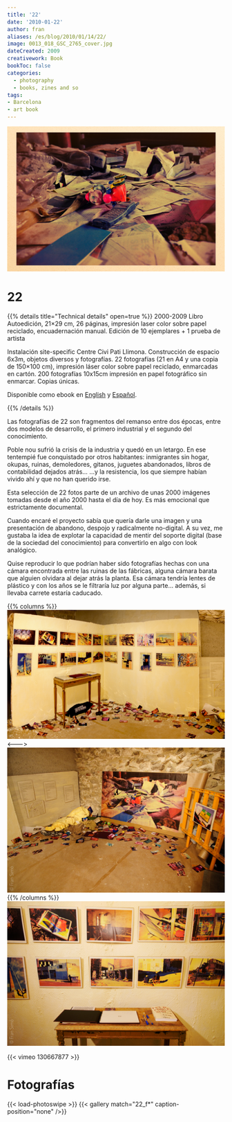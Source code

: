 ```yaml
---
title: '22'
date: '2010-01-22'
author: fran
aliases: /es/blog/2010/01/14/22/
image: 0013_018_GSC_2765_cover.jpg
dateCreated: 2009
creativework: Book
bookToc: false
categories:
  - photography
  - books, zines and so
tags:
- Barcelona
- art book
---
```


![22_fran_simo_05.jpg](22_fran_simo_05.jpg)
# 22 
{{% details title="Technical details" open=true %}}
2000-2009
Libro
Autoedición, 21×29 cm, 26 páginas, impresión laser color sobre papel reciclado, encuadernación manual.
Edición de 10 ejemplares + 1 prueba de artista

Instalación site-specific Centre Civi Pati Llimona.
Construcción de espacio 6x3m, objetos diversos y fotografías.
22 fotografías (21 en A4 y una copia de 150×100 cm), impresión láser color sobre papel reciclado, enmarcadas en cartón.
200 fotografías 10x15cm impresión en papel fotográfico sin enmarcar. Copias únicas.

Disponible como ebook en [English](http://www.lulu.com/shop/fran-sim%C3%B3/22/ebook/product-20663836.html) y [Español](http://www.lulu.com/shop/fran-sim%C3%B3/22/ebook/product-18680983.html).

{{% /details %}}

Las fotografías de 22 son fragmentos del remanso entre dos épocas, entre dos modelos de desarrollo, el primero industrial y el segundo del conocimiento.

Poble nou sufrió la crisis de la industria y quedó en un letargo. En ese tentempié fue conquistado por otros habitantes: inmigrantes sin hogar, okupas, ruinas, demoledores, gitanos, juguetes abandonados, libros de contabilidad dejados atrás… …y la resistencia, los que siempre habían vivido ahí y que no han querido irse.

Esta selección de 22 fotos parte de un archivo de unas 2000 imágenes tomadas desde el año 2000 hasta el día de hoy. Es más emocional que estrictamente documental.

Cuando encaré el proyecto sabía que quería darle una imagen y una presentación de abandono, despojo y radicalmente no-digital. A su vez, me gustaba la idea de explotar la capacidad de mentir del soporte digital (base de la sociedad del conocimiento) para convertirlo en algo con look analógico.

Quise reproducir lo que podrían haber sido fotografías hechas con una cámara encontrada entre las ruinas de las fábricas, alguna cámara barata que alguien olvidara al dejar atrás la planta. Esa cámara tendría lentes de plástico y con los años se le filtraría luz por alguna parte… además, si llevaba carrete estaría caducado.

{{% columns %}}
![ISC9166-Edit-2.jpg](ISC9166-Edit-2.jpg) 
<--->
![ISC9178.jpg](ISC9178.jpg)
{{% /columns %}}
![ISC9179_dxo.jpg](ISC9179_dxo.jpg)


{{< vimeo 130667877 >}}



# Fotografías

{{< load-photoswipe >}}
{{< gallery match="22_f*" caption-position="none" />}}